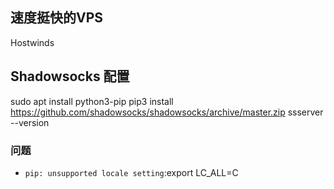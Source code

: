 ## 速度挺快的VPS
Hostwinds
## Shadowsocks 配置
sudo apt install python3-pip
pip3 install https://github.com/shadowsocks/shadowsocks/archive/master.zip
ssserver --version

### 问题
+ ``pip: unsupported locale setting``:export LC_ALL=C

